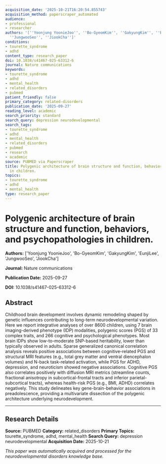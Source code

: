 ```yaml
---
acquisition_date: '2025-10-21T16:20:54.855743'
acquisition_method: paperscraper_automated
audience:
- professional
- researcher
authors: '[''Yoonjung YoonieJoo'', ''Bo-GyeomKim'', ''GakyungKim'', ''EunjiLee'',
  ''JungwooSeo'', ''JiookCha'']'
conditions:
- tourette_syndrome
- adhd
content_type: research_paper
doi: 10.1038/s41467-025-63312-6
journal: Nature communications
keywords:
- tourette_syndrome
- adhd
- mental_health
- related_disorders
- pubmed
patient_friendly: false
primary_category: related-disorders
publication_date: '2025-09-27'
reading_level: academic
search_priority: standard
search_query: depression neurodevelopmental
search_tags:
- tourette_syndrome
- adhd
- mental_health
- related_disorders
- pubmed
- research
- academic
source: PUBMED via Paperscraper
title: Polygenic architecture of brain structure and function, behaviors, and psychopathologies
  in children.
topics:
- tourette_syndrome
- adhd
- mental_health
type: research_paper
---
```


# Polygenic architecture of brain structure and function, behaviors, and psychopathologies in children.

**Authors:** ['Yoonjung YoonieJoo', 'Bo-GyeomKim', 'GakyungKim', 'EunjiLee', 'JungwooSeo', 'JiookCha']

**Journal:** Nature communications

**Publication Date:** 2025-09-27

**DOI:** 10.1038/s41467-025-63312-6

## Abstract

Childhood brain development involves dynamic remodeling shaped by genetic influences contributing to long-term neurodevelopmental variation. Here we report integrative analyses of over 8600 children, using 7 brain imaging-derived phenotype (IDP) modalities, polygenic scores (PGS) of 33 complex traits, and 266 cognitive and psychological phenotypes. Most brain IDPs show low-to-moderate SNP-based heritability, lower than typically observed in adults. Sparse generalized canonical correlation analysis reveals positive associations between cognitive-related PGS and structural MRI features (e.g., total grey matter and ventral diencephalon volumes) and N-back task-related activation, while PGS for ADHD, depression, and neuroticism showed negative associations. Cognitive PGS also correlates positively with diffusion MRI metrics (streamline counts, fractional anisotropy in subcortical-frontal tracts and inferior parietal-subcortical tracts), whereas health-risk PGS (e.g., BMI, ADHD) correlates negatively. This study delineates key gene-brain-behavior associations in preadolescence, providing a multivariate dissection of the polygenic architecture underlying neurodevelopment.

---

## Research Details

**Source:** PUBMED
**Category:** related_disorders
**Primary Topics:** tourette_syndrome, adhd, mental_health
**Search Query:** depression neurodevelopmental
**Acquisition Date:** 2025-10-21

*This paper was automatically acquired and processed for the neurodevelopmental disorders knowledge base.*
